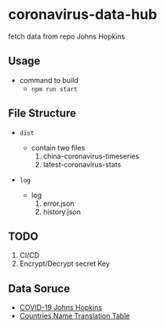# coronavirus-data-hub
fetch data from repo Johns Hopkins


## Usage

* command to build
    * `npm run start`


## File Structure
* `dist`
    * contain two files
        1. china-coronavirus-timeseries
        2. latest-coronavirus-stats

* `log`
    * log
        1. error.json
        2. history.json

## TODO
1. CI/CD
2. Encrypt/Decrypt secret Key

## Data Soruce
* [COVID-19 Johns Hopkins](https://github.com/CSSEGISandData/COVID-19)
* [Countries Name Translation Table](https://www.mofa.gov.tw/News_Content_M_2.aspx?n=A30D6E978846B3C0&sms=BA727B25FD99C6CC&s=6B456DA895AB3809)
